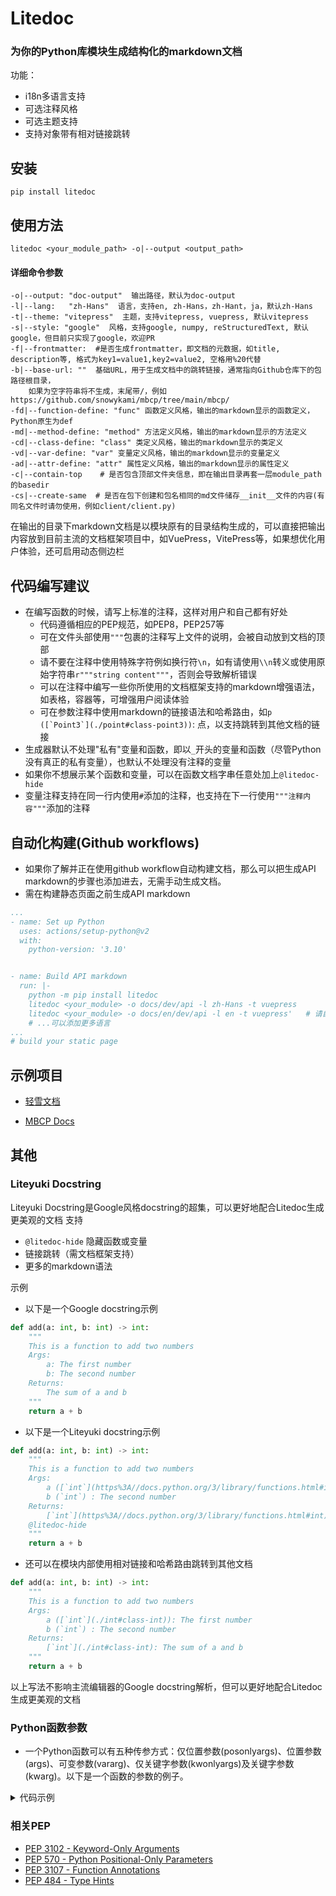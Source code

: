 # Litedoc

### 为你的Python库模块生成结构化的markdown文档

功能：

- i18n多语言支持
- 可选注释风格
- 可选主题支持
- 支持对象带有相对链接跳转

## 安装

```shell
pip install litedoc
```

## 使用方法

```shell
litedoc <your_module_path> -o|--output <output_path>
```

#### 详细命令参数

```shell
-o|--output: "doc-output"  输出路径，默认为doc-output
-l|--lang:   "zh-Hans"  语言，支持en, zh-Hans，zh-Hant，ja，默认zh-Hans
-t|--theme: "vitepress"  主题，支持vitepress, vuepress, 默认vitepress
-s|--style: "google"  风格，支持google, numpy, reStructuredText, 默认google，但目前只实现了google，欢迎PR
-f|--frontmatter:  #是否生成frontmatter，即文档的元数据，如title, description等, 格式为key1=value1,key2=value2, 空格用%20代替
-b|--base-url: ""  基础URL，用于生成文档中的跳转链接，通常指向Github仓库下的包路径根目录，
    如果为空字符串将不生成，末尾带/，例如https://github.com/snowykami/mbcp/tree/main/mbcp/
-fd|--function-define: "func" 函数定义风格，输出的markdown显示的函数定义，Python原生为def
-md|--method-define: "method" 方法定义风格，输出的markdown显示的方法定义
-cd|--class-define: "class" 类定义风格，输出的markdown显示的类定义
-vd|--var-define: "var" 变量定义风格，输出的markdown显示的变量定义
-ad|--attr-define: "attr" 属性定义风格，输出的markdown显示的属性定义
-c|--contain-top    # 是否包含顶部文件夹信息，即在输出目录再套一层module_path的basedir
-cs|--create-same  # 是否在包下创建和包名相同的md文件储存__init__文件的内容(有同名文件时请勿使用，例如client/client.py)
```

在输出的目录下markdown文档是以模块原有的目录结构生成的，可以直接把输出内容放到目前主流的文档框架项目中，如VuePress，VitePress等，如果想优化用户体验，还可启用动态侧边栏

## 代码编写建议

- 在编写函数的时候，请写上标准的注释，这样对用户和自己都有好处
    - 代码遵循相应的PEP规范，如PEP8，PEP257等
    - 可在文件头部使用`"""`包裹的注释写上文件的说明，会被自动放到文档的顶部
    - 请不要在注释中使用特殊字符例如换行符`\n`，如有请使用`\\n`转义或使用原始字符串`r"""string content"""`，否则会导致解析错误
    - 可以在注释中编写一些你所使用的文档框架支持的markdown增强语法，如表格，容器等，可增强用户阅读体验
    - 可在参数注释中使用markdown的链接语法和哈希路由，如```p ([`Point3`](./point#class-point3))```: 点，以支持跳转到其他文档的链接
- 生成器默认不处理"私有"变量和函数，即以`_`开头的变量和函数（尽管Python没有真正的私有变量），也默认不处理没有注释的变量
- 如果你不想展示某个函数和变量，可以在函数文档字串任意处加上`@litedoc-hide`
- 变量注释支持在同一行内使用`#`添加的注释，也支持在下一行使用`"""注释内容"""`添加的注释

## 自动化构建(Github workflows)

- 如果你了解并正在使用github workflow自动构建文档，那么可以把生成API markdown的步骤也添加进去，无需手动生成文档。
- 需在构建静态页面之前生成API markdown

```yaml
...
- name: Set up Python
  uses: actions/setup-python@v2
  with:
    python-version: '3.10'


- name: Build API markdown
  run: |-
    python -m pip install litedoc
    litedoc <your_module> -o docs/dev/api -l zh-Hans -t vuepress
    litedoc <your_module> -o docs/en/dev/api -l en -t vuepress'   # 请自行更改这部分
    # ...可以添加更多语言
...
# build your static page
```

## 示例项目

- [轻雪文档](https://bot.liteyuki.icu)

- [MBCP Docs](https://mbcp.sfkm.me)

## 其他

### Liteyuki Docstring
Liteyuki Docstring是Google风格docstring的超集，可以更好地配合Litedoc生成更美观的文档
支持
- `@litedoc-hide` 隐藏函数或变量
- 链接跳转（需文档框架支持）
- 更多的markdown语法

示例
- 以下是一个Google docstring示例
```python
def add(a: int, b: int) -> int:
    """
    This is a function to add two numbers
    Args:
        a: The first number
        b: The second number
    Returns:
        The sum of a and b
    """
    return a + b
```
- 以下是一个Liteyuki docstring示例
```python
def add(a: int, b: int) -> int:
    """
    This is a function to add two numbers
    Args:
        a ([`int`](https%3A//docs.python.org/3/library/functions.html#int)): The first number
        b (`int`) : The second number
    Returns:
        [`int`](https%3A//docs.python.org/3/library/functions.html#int): The sum of a and b
    @litedoc-hide
    """
    return a + b
```
- 还可以在模块内部使用相对链接和哈希路由跳转到其他文档
```python
def add(a: int, b: int) -> int:
    """
    This is a function to add two numbers
    Args:
        a ([`int`](./int#class-int)): The first number
        b (`int`) : The second number
    Returns:
        [`int`](./int#class-int): The sum of a and b
    """
    return a + b
```
以上写法不影响主流编辑器的Google docstring解析，但可以更好地配合Litedoc生成更美观的文档

### Python函数参数

- 一个Python函数可以有五种传参方式：仅位置参数(posonlyargs)、位置参数(args)、可变参数(vararg)、仅关键字参数(kwonlyargs)及关键字参数(kwarg)。以下是一个函数的参数的例子。

<details>
<summary>代码示例</summary>

```python
def example1(poa1, poa2, /, a1, a2, *args, kwoa1, kwoa2, **kwargs):
    """
    这是一个示例函数
    Args:
        poa1: 仅位置参数1
        poa2: 仅位置参数2，此后的/用于分隔仅位置参数，在/之前的只能使用位置参数传参
        a1: 位置参数3
        a2: 位置参数4
        args: 可变参数，在此之后定义的形参需要使用关键字传参
        kwoa1: 关键字参数1
        kwoa2: 关键字参数2
        kwargs: 关键字可变参数
    """

example1(1, 2, 3, 4, 5, 6, 7, 8, 9, 10, kwoa1=11, kwoa2=12, kwoa3=13, kwoa4=14)
"""
传参结果
Posonlyargs:
    pos1: 1
    pos2: 2
Args:
    a1: 3
    a2: 4
Vararg:
    args: (5, 6, 7, 8, 9, 10)
Kwonlyargs:
    kwoa1: 11
    kwoa2: 12
Kwarg:
    kwargs: {'kwoa3': 13, 'kwoa4': 14}
"""


def example2(poa1, poa2, /, a1, a2, *, kwoa1, kwoa2):
    """
    这是一个示例函数
    Args:
        poa1: 仅位置参数1
        poa2: 仅位置参数2，此后的/用于分隔仅位置参数，在/之前的只能使用位置参数传参
        a1: 位置参数3
        a2: 位置参数4
        kwoa1: 关键字参数1
        kwoa2: 关键字参数2，此后的*用于分隔关键字参数，在*之后的只能使用关键字传参
    """
    pass


example2(1, 2, 3, 4, kwoa1=5, kwoa2=6)
"""
传参结果
Posonlyargs:
    pos1: 1
    pos2: 2
Args:
    a1: 3
    a2: 4
Kwonlyargs:
    kwoa1: 5
    kwoa2: 6
"""
```

</details>


### 相关PEP

- [PEP 3102 - Keyword-Only Arguments](https://www.python.org/dev/peps/pep-3102/)
- [PEP 570 - Python Positional-Only Parameters](https://www.python.org/dev/peps/pep-0570/)
- [PEP 3107 - Function Annotations](https://www.python.org/dev/peps/pep-3107/)
- [PEP 484 - Type Hints](https://www.python.org/dev/peps/pep-0484/)

